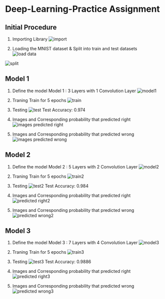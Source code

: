 # Deep-Learning-Practice Assignment

## Initial Procedure

1. Importing Library 
![import](https://user-images.githubusercontent.com/55661741/83390883-9ea02380-a42d-11ea-81b5-f9f0cf1babf3.PNG)

2. Loading the MNIST dataset & Split into train and test datasets 
![load data](https://user-images.githubusercontent.com/55661741/83391093-e9ba3680-a42d-11ea-80ae-661489cb0475.PNG)

![split](https://user-images.githubusercontent.com/55661741/83391098-eaeb6380-a42d-11ea-8081-f5301d924f4a.PNG)

## Model 1
1. Define the model
Model 1 : 3 Layers with 1 Convolution Layer
![model1](https://user-images.githubusercontent.com/55661741/83391246-2be37800-a42e-11ea-8a6d-15548cc0c963.PNG)

2. Traning
Train for 5 epochs
![train](https://user-images.githubusercontent.com/55661741/83391555-9c8a9480-a42e-11ea-91ee-82a10cdf2277.PNG)

3. Testing
![test](https://user-images.githubusercontent.com/55661741/83391701-d196e700-a42e-11ea-9cc7-0bbacdaa1c94.PNG)
Test Accuracy: 0.974

4. Images and Corresponding probability that predicted right
![images predicted right](https://user-images.githubusercontent.com/55661741/83391943-3a7e5f00-a42f-11ea-99c1-56e87cca12cf.PNG)

5. Images and Corresponding probability that predicted wrong
![images predicted wrong](https://user-images.githubusercontent.com/55661741/83391995-58e45a80-a42f-11ea-9d03-d5deabe561cf.PNG)

## Model 2
1. Define the model
Model 2 : 5 Layers with 2 Convolution Layer
![model2](https://user-images.githubusercontent.com/55661741/83392722-8a115a80-a430-11ea-8b5b-259cf028e52f.PNG)

2. Traning
Train for 5 epochs
![train2](https://user-images.githubusercontent.com/55661741/83392697-7cf46b80-a430-11ea-828e-8b51b70ee9b0.PNG)

3. Testing
![test2](https://user-images.githubusercontent.com/55661741/83392795-a8775600-a430-11ea-987e-64664d457454.PNG)
Test Accuracy: 0.984

4. Images and Corresponding probability that predicted right
![predicted right2](https://user-images.githubusercontent.com/55661741/83392952-f0967880-a430-11ea-8996-c3134ee92981.PNG)

5. Images and Corresponding probability that predicted wrong
![predicted wrong2](https://user-images.githubusercontent.com/55661741/83392889-d492d700-a430-11ea-99db-d5f431111dae.PNG)

## Model 3
1. Define the model
Model 3 : 7 Layers with 4 Convolution Layer
![model3](https://user-images.githubusercontent.com/55661741/83393502-dad58300-a431-11ea-998f-ff6b984ecfa0.PNG)

2. Traning
Train for 5 epochs
![train3](https://user-images.githubusercontent.com/55661741/83393510-df9a3700-a431-11ea-97e3-fa21bd6d6ca2.PNG)

3. Testing
![test3](https://user-images.githubusercontent.com/55661741/83393525-e4f78180-a431-11ea-9955-292300603eb2.PNG)
Test Accuracy: 0.9886

4. Images and Corresponding probability that predicted right
![predicted right3](https://user-images.githubusercontent.com/55661741/83393560-f3de3400-a431-11ea-9bbd-791ebb6760f3.PNG)

5. Images and Corresponding probability that predicted wrong
![predicted wrong3](https://user-images.githubusercontent.com/55661741/83393564-f50f6100-a431-11ea-8d13-7793f3b9c977.PNG)






